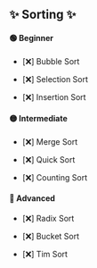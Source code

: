 ## ✨ Sorting ✨


#### 🟢 Beginner

* [❌] Bubble Sort
    
* [❌] Selection Sort
    
* [❌] Insertion Sort
    

#### 🟡 Intermediate

* [❌] Merge Sort
    
* [❌] Quick Sort
    
* [❌] Counting Sort
    

#### 🔴 Advanced

* [❌] Radix Sort
    
* [❌] Bucket Sort
    
* [❌] Tim Sort